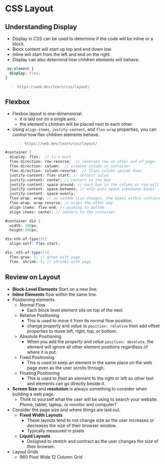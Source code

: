 # CSS Layout

## Understanding Display

- Display in CSS can be used to determine if the code will be inline or a block.
- Block content will start up top and end down low.
- Inline will start from the left and end on the right.
- Display can also determind how children elements will behave.

```css
.my-element {
  display: flex;
}
```

> `https://web.dev/learn/css/layout/`

## Flexbox

- Flexbox layout is one-dimensional.
  - it is laid out on a single axis.
  - the element's children will be placed next to each other.
- Using `align-items`, `justify-content`, and `flex-wrap` properties, you can control how flex children elements behave.
  > `https://web.dev/learn/css/layout/`

```cs
#container {
  display: flex;  // is a must
  flex-direction: row-reverse;  // reverses row on other end of page
  flex-direction: column;  // creates column in container
  flex-direction: column-reverse;  // flips column upside down
  justify-content: flex-start; // default value
  justify-content: center; // centers in the box
  justify-content: space-around; // each box in the column or row will have space around each one
  justify-content: space-between; // only puts space inbetween boxes
  justify-content: space-evenly; 
  flex-wrap: wrap; // as window size changes, the boxes within container move
  flex-wrap: wrap-reverse; // wraps the other way
  align-items: flex-end; // pushing to bottom
  align-items: center; // centers to the container

#container div {
  width: 200px;
  height:200px;

div:nth-of-type(3){
  align-self: flex-start;

div: nth-of-type(1){
  flex-grow: 1; // grows with page
  flex- shrink: 3; // shrinks with page
```

## Review on Layout

- **Block-Level Elements** Start on a new line.
- **Inline Elements** flow within the same line.
- Positioning elements.
  - Normal Flow
    - Each block level element sits on top of the next
  - Relative Positioning
    - This is used to move it from its normal flow position.
    - change _property_ and _value_ to `position: relative` then add offset properties to move left, right, top, or bottom.
  - Absolute Positioning
    - When you add the _property_ and _value_ `position: absolute`, the element will ignore all other element positions regardless of where it is put.
  - Fixed Positioning
    - This is used to keep an element in the same place on the web page even as the user scrolls through.
  - Floating Positioning
    - This is used to _float_ an element to the right or left so other text and elements can go directly beside it.
- **Screen Size** and **resolution** is always something to consider when building a web page.
  - Think to yourself what the user will be using to search your website. Phone, tablet, laptop, or monitor and computer?
- Consider the page size and where things are laid out.
  - **Fixed Width Layouts**
    - These layouts tend to not change size as the user increases or decreases the size of their browser window.
    - Typically measured in pixels
  - **Liquid Layouts**
    - Designed to stretch and contract as the user changes the size of their browser.
- Layout Grids
  - 960 Pixel Wide 12 Column Grid
